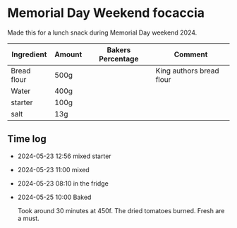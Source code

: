 # Memorial Day Weekend focaccia

Made this for a lunch snack during Memorial Day weekend 2024.

| Ingredient  | Amount | Bakers Percentage | Comment                  |
| ----------- | ------ | ----------------- | ------------------------ |
| Bread flour | 500g   |                   | King authors bread flour |
| Water       | 400g   |                   |                          |
| starter     | 100g   |                   |                          |
| salt        | 13g    |                   |                          |

## Time log

- 2024-05-23 12:56 mixed starter
- 2024-05-23 11:00 mixed
- 2024-05-23 08:10 in the fridge
- 2024-05-25 10:00 Baked

  Took around 30 minutes at 450f. The dried tomatoes burned. Fresh are a must.